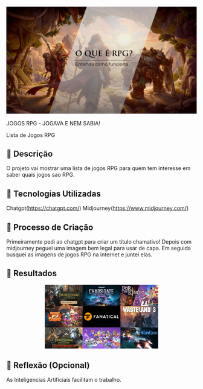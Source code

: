 <p align="center">
<img 
    src="capa rpg.png"
    width="600"
/>
</p>

JOGOS RPG - JOGAVA E NEM SABIA!



Lista de Jogos RPG

## 📒 Descrição
O projeto vai mostrar uma lista de jogos RPG para quem tem interesse em saber quais jogos sao RPG.

## 🤖 Tecnologias Utilizadas
Chatgpt(https://chatgpt.com/)
Midjourney(https://www.midjourney.com/)

## 🧐 Processo de Criação
Primeiramente pedi ao chatgpt para criar um titulo chamativo!
Depois com midjourney peguei uma imagem bem legal para usar de capa.
Em seguida busquei as imagens de jogos RPG na internet e juntei elas.
## 🚀 Resultados
<p align="center">
<img 
    src="jogos rpg.jpeg"
    width="300"
/>
</p>

## 💭 Reflexão (Opcional)
As Inteligencias Artificiais facilitam o trabalho.
```

